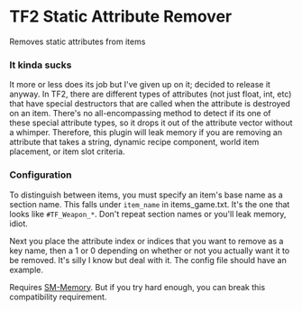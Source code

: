 # TF2 Static Attribute Remover
 Removes static attributes from items

### It kinda sucks ###

It more or less does its job but I've given up on it; decided to release it anyway. In TF2, there are different types of attributes (not just float, int, etc) that have special destructors that are called when the attribute is destroyed on an item. There's no all-encompassing method to detect if its one of these special attribute types, so it drops it out of the attribute vector without a whimper. Therefore, this plugin will leak memory if you are removing an attribute that takes a string, dynamic recipe component, world item placement, or item slot criteria.

### Configuration ###

To distinguish between items, you must specify an item's base name as a section name. This falls under `item_name` in items_game.txt. It's the one that looks like `#TF_Weapon_*`. Don't repeat section names or you'll leak memory, idiot.

Next you place the attribute index or indices that you want to remove as a key name, then a 1 or 0 depending on whether or not you actually want it to be removed. It's silly I know but deal with it. The config file should have an example.



Requires [SM-Memory](https://github.com/Scags/SM-Memory). But if you try hard enough, you can break this compatibility requirement.